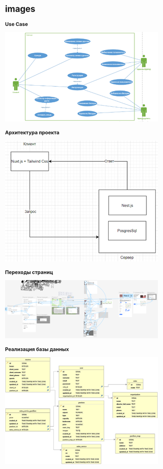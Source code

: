 # images

### Use Case
![Иллюстрация к проекту](https://github.com/BesedkiRu/images/raw/main/use-case.png)

### Архитектура проекта
![Иллюстрация к проекту](https://github.com/BesedkiRu/images/raw/main/design.png)

### Переходы страниц
![Иллюстрация к проекту](https://github.com/BesedkiRu/images/raw/main/design-map.png)

### Реализация базы данных
![Иллюстрация к проекту](https://github.com/BesedkiRu/images/raw/main/database.png)
